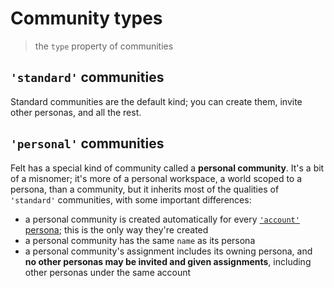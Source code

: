 # Community types

> the `type` property of communities

## `'standard'` communities

Standard communities are the default kind;
you can create them, invite other personas, and all the rest.

## `'personal'` communities

Felt has a special kind of community called a **personal community**.
It's a bit of a misnomer; it's more of a personal workspace, a world scoped to a persona,
than a community, but it inherits most of the qualities of `'standard'` communities,
with some important differences:

- a personal community is created automatically for every [`'account'` persona](./persona-types.md);
  this is the only way they're created
- a personal community has the same `name` as its persona
- a personal community's assignment includes its owning persona,
  and **no other personas may be invited and given assignments**,
  including other personas under the same account
